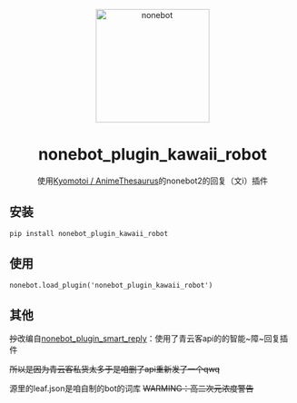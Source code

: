 <p align="center">
  <a href="https://v2.nonebot.dev/"><img src="https://v2.nonebot.dev/logo.png" width="200" height="200" alt="nonebot"></a>
</p>
<div align="center">

# nonebot_plugin_kawaii_robot

使用[Kyomotoi / AnimeThesaurus](https://github.com/Kyomotoi/AnimeThesaurus)的nonebot2的回复（文i）插件


</div>

## 安装
    pip install nonebot_plugin_kawaii_robot
## 使用
    nonebot.load_plugin('nonebot_plugin_kawaii_robot')
## 其他
~~抄~~改编自[nonebot_plugin_smart_reply](https://github.com/Special-Week/nonebot_plugin_smart_reply)：使用了青云客api的的智能~障~回复插件

~~所以是因为青云客私货太多于是咱删了api重新发了一个qwq~~

源里的leaf.json是咱自制的bot的词库   ~~WARMING：高二次元浓度警告~~
